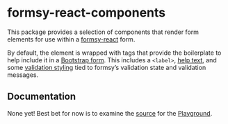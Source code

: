 # formsy-react-components

This package provides a selection of components that render form elements for use within a [formsy-react](https://github.com/christianalfoni/formsy-react) form.

By default, the element is wrapped with tags that provide the boilerplate to help include it in a [Bootstrap form](http://getbootstrap.com/css/#forms). This includes a `<label>`, [help text](http://getbootstrap.com/css/#forms-help-text), and some [validation styling](http://getbootstrap.com/css/#forms-control-validation) tied to formsy’s validation state and validation messages.

## Documentation

None yet! Best bet for now is to examine the [source](https://github.com/twisty/formsy-react-components/blob/gh-pages/playground/app.js) for the [Playground](http://twisty.github.io/formsy-react-components/playground/).
